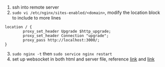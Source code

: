 1. ssh into remote server
2. `sudo vi /etc/nginx/sites-enabled/<domain>`, modify the location block to include to more lines 
```
location / {
        proxy_set_header Upgrade $http_upgrade;
        proxy_set_header Connection "upgrade";
        proxy_pass http://localhost:3000/;
}
```
3. `sudo nginx -t` then `sudo service nginx restart`
4. set up websocket in both html and server file, reference [link](https://github.com/a89529294/frontendMasters-full-stack/blob/main/index-ws.js) and [link](https://github.com/a89529294/frontendMasters-full-stack/blob/main/index.html)